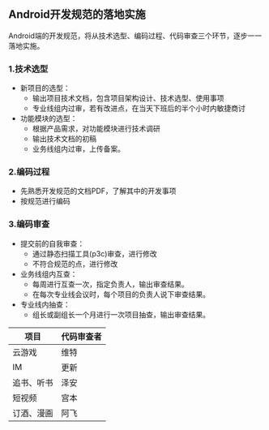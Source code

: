 ## **Android开发规范的落地实施**

Android端的开发规范，将从技术选型、编码过程、代码审查三个环节，逐步一一落地实施。

### **1.技术选型**

- 新项目的选型：
  - 输出项目技术文档，包含项目架构设计、技术选型、使用事项
  - 专业线组内过审，若有改进点，在当天下班后的半个小时内敏捷商讨
- 功能模块的选型：
  - 根据产品需求，对功能模块进行技术调研
  - 输出技术文档的初稿
  - 业务线组内过审，上传备案。

### **2.编码过程**

- 先熟悉开发规范的文档PDF，了解其中的开发事项
- 按规范进行编码

### **3.编码审查**

- 提交前的自我审查：
  - 通过静态扫描工具(p3c)审查，进行修改
  - 不符合规范的点，进行修改
- 业务线组内互查：
  - 每周进行互查一次，指定负责人，输出审查结果。
  - 在每次专业线会议时，每个项目的负责人说下审查结果。
- 专业线内抽查：
  - 组长或副组长一个月进行一次项目抽查，输出审查结果。


| 项目 | 代码审查者            |
| ---- | ----------------- |
|云游戏| 维特 | 
| IM   | 更新 |
| 追书、听书 | 泽安 |
| 短视频 | 宫本 |
| 订酒、漫画 | 阿飞 |



